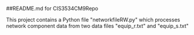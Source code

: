 ##README.md for CIS3534CM9Repo

This project contains a Python file "networkfileRW.py" which processes
network component data from two data files "equip_r.txt" and "equip_s.txt"